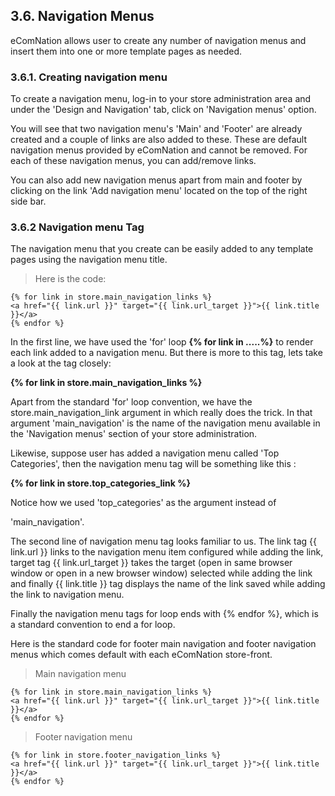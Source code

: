 ## 3.6. Navigation Menus

eComNation allows user to create any number of navigation menus and insert them into one or more template pages as needed.

### 3.6.1. Creating navigation menu

To create a navigation menu, log-in to your store administration area and under the 'Design and Navigation' tab, click on 'Navigation menus' option.

You will see that two navigation menu's 'Main' and 'Footer' are already created and a couple of links are also added to these. These are default navigation menus provided by eComNation and cannot be removed. For each of these navigation menus, you can add/remove links.

You can also add new navigation menus apart from main and footer by clicking on the link 'Add navigation menu' located on the top of the right side bar.

### 3.6.2 Navigation menu Tag

The navigation menu that you create can be easily added to any template pages using the navigation menu title.

> Here is the code:

```liquid
{% for link in store.main_navigation_links %}
<a href="{{ link.url }}" target="{{ link.url_target }}">{{ link.title }}</a>
{% endfor %}
```

In the first line, we have used the 'for' loop **{% for link in .....%}** to render each link added to a navigation menu. But there is more to this tag, lets take a look at the tag closely:

**{% for link in store.main_navigation_links %}**

Apart from the standard 'for' loop convention, we have the store.main_navigation_link argument in which really does the trick. In that
argument 'main_navigation' is the name of the navigation menu available in the 'Navigation menus' section of your store administration.

Likewise, suppose user has added a navigation menu called 'Top Categories', then the navigation menu tag will be something like this :

**{% for link in store.top_categories_link %}**

Notice how we used 'top_categories' as the argument instead of

'main_navigation'.

The second line of navigation menu tag looks familiar to us. The link tag {{ link.url }} links to the navigation menu item configured while adding the link, target tag {{ link.url_target }} takes the target (open in same browser window or open in a new browser window) selected while adding the link and finally {{ link.title }} tag displays the name of the link saved while adding the link to navigation menu.


Finally the navigation menu tags for loop ends with {% endfor %}, which is a standard convention to end a for loop.

Here is the standard code for footer main navigation and footer navigation menus which comes default with each eComNation store-front.

> Main navigation menu

```liquid
{% for link in store.main_navigation_links %}
<a href="{{ link.url }}" target="{{ link.url_target }}">{{ link.title }}</a>
{% endfor %}
```

> Footer navigation menu

```liquid
{% for link in store.footer_navigation_links %}
<a href="{{ link.url }}" target="{{ link.url_target }}">{{ link.title }}</a>
{% endfor %}
```
